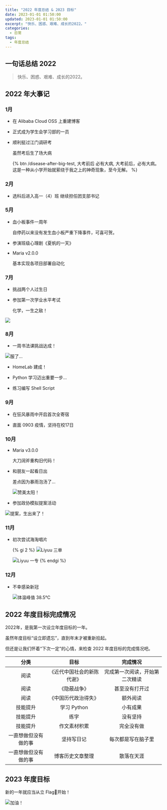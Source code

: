 ```yaml
---
title: "2022 年度总结 & 2023 目标"
date: 2023-01-01 01:50:00
updated: 2023-01-01 01:50:00
excerpt: "快乐、困惑、艰难、成长的2022。"
categories:
  - 日常
tags:
  - 年度总结
---
```

## 一句话总结 2022

> 快乐、困惑、艰难、成长的2022。

## 2022 年大事记

### 1月

- 在 Alibaba Cloud OSS 上重建博客

- 正式成为学生会学习部的一员

- 顺利挺过江门调研考

  虽然考后生了场大病
  
  {% btn /disease-after-big-test, 大考前后 必有大病, 大考前后，必有大病。这是一种从小学开始就萦绕于我之上的神奇现象，至今无解。 %}

### 2月

- 选科后进入高一（4）班 继续担任团支部书记

### 5月

- 血小板事件一周年

  自停药以来没有发生血小板严重下降事件，可喜可贺。

- 参演班级心理剧《夏帆的一天》

- Maria v2.0.0

  基本实现各项目部署自动化

### 7月

- 挑战两个人过生日

- 参加第一次学业水平考试

  化学，一生之敌！

![](https://static.cattom.site/img/1672490041472.jpg?x-oss-process=style/blog)

### 8月

- 一周书法课挑战达成！

![服了...](https://static.cattom.site/img/1672490073455.jpg?x-oss-process=style/blog)

- HomeLab 建成！

- Python 学习迈出重要一步...
  <div class="github-card" data-github="cattomgithub/ServerMonitor" data-width="400" data-height="150" data-theme="default"></div>
  <script src="//cdn.jsdelivr.net/github-cards/latest/widget.js"></script>

- 练习编写 Shell Script
  <div class="github-card" data-github="cattomgithub/SSLCheck" data-width="400" data-height="" data-theme="default"></div>
  <script src="//cdn.jsdelivr.net/github-cards/latest/widget.js"></script>

### 9月

- 在狂风暴雨中开启首次全寄宿

- 直面 0903 疫情，坚持在校17日

### 10月

- Maria v3.0.0

  大刀阔斧重构旧代码！

- 和朋友一起看日出

  差点因为暴雨泡汤了...

  ![赞美太阳！](https://static.cattom.site/img/1672490167080.jpg?x-oss-process=style/blog)

- 参加政协模拟提案活动

![提案，生出来了！](https://static.cattom.site/img/1672490167068.jpg?x-oss-process=style/blog)

### 11月

- 初次尝试海淘唱片
  
  {% gi 2 %}
  ![Liyuu 三单](https://static.cattom.site/img/1672490193520.jpg?x-oss-process=style/blog)

  ![Liyuu 一专](https://static.cattom.site/img/1672490193534.jpg?x-oss-process=style/blog)
  {% endgi %}


### 12月

- 不幸感染新冠

  ![体温峰值 38.5℃](https://static.cattom.site/img/1672490217480.jpg?x-oss-process=style/blog)

## 2022 年度目标完成情况

2022年，是我第一次设立年度目标的一年。

虽然年度目标“设立即遗忘”，直到年末才被重新拾起。

但还是让我们怀着“下次一定”的心情，来检查 2022 年度目标的完成情况吧。

|         分类         |            目标            |            完成情况            |
| :------------------: | :------------------------: | :----------------------------: |
|         阅读         | 《近代中国社会的新陈代谢》 | 完成第一次阅读，开始第二次精读 |
|         阅读         |        《隐蔽战争》        |         甚至没有打开过         |
|         阅读         |    《中国历代政治得失》    |            额外阅读            |
|       技能提升       |        学习 Python         |            小有成果            |
|       技能提升       |            练字            |            没有坚持            |
|       技能提升       |        作文素材积累        |           完全没有做           |
| 一直想做但没有做的事 |         坚持写日记         |       每次都是写在脑子里       |
| 一直想做但没有做的事 |      博客历史文章整理      |           散落在天涯           |

## 2023 年度目标

新的一年就应当从立 Flag🚩开始！

![加油！](https://static.cattom.site/img/1672494764167.jpg?x-oss-process=style/blog)